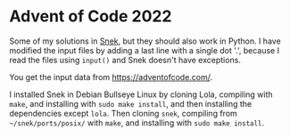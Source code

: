 # Advent of Code 2022
Some of my solutions in [Snek](https://sneklang.org/), but they should also work in Python. I have modified the input files by adding a last 
line with a single dot '.', because I read the files using `input()` and Snek doesn't have exceptions.

You get the input data from https://adventofcode.com/.

I installed Snek in Debian Bullseye Linux by cloning Lola, compiling with `make`, and installing with `sudo make install`, and then installing the
dependencies except `lola`. Then cloning `snek`, compiling from `~/snek/ports/posix/` with `make`, and installing with `sudo make install`.
